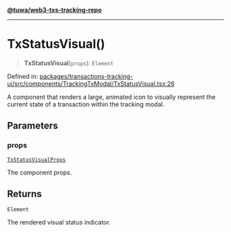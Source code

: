 [**@tuwa/web3-txs-tracking-repo**](../../../README.md)

***

# TxStatusVisual()

> **TxStatusVisual**(`props`): `Element`

Defined in: [packages/transactions-tracking-ui/src/components/TrackingTxModal/TxStatusVisual.tsx:26](https://github.com/TuwaIO/web3-transactions-tracking/blob/b90304bc8064531937db86944c69f0931d7db871/packages/transactions-tracking-ui/src/components/TrackingTxModal/TxStatusVisual.tsx#L26)

A component that renders a large, animated icon to visually represent the
current state of a transaction within the tracking modal.

## Parameters

### props

[`TxStatusVisualProps`](../type-aliases/TxStatusVisualProps.md)

The component props.

## Returns

`Element`

The rendered visual status indicator.
